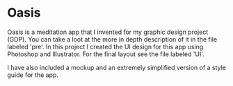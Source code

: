 # Oasis

Oasis is a meditation app that I invented for my graphic design project (GDP). You can take a loot at the more in depth description of it in the file labeled 'pre'. 
In this project I created the UI design for this app using Photoshop and Illustrator. For the final layout see the file labeled 'UI'.

I have also included a mockup and an extremely simplified version of a style guide for the app. 
